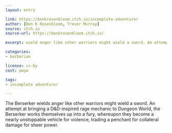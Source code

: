 ```yaml
---
layout: entry

link: https://benkrosenbloom.itch.io/incomplete-adventurer
author: [Ben K Rosenbloom, Trevor Murray]
source: itch.io
source-url: https://benkrosenbloom.itch.io/

excerpt: wield anger like other warriors might wield a sword. An attempt at bringing a D&D-inspired rage mechanic to Dungeon World

categories:
- barbarian

license: cc-by
cost: pwyw

tags:
- incomplete adventurer

---
```


The Berserker wields anger like other warriors might wield a sword. An attempt at bringing a D&D-inspired rage mechanic to Dungeon World, the Berserker works themselves up into a fury, whereupon they become a nearly unstoppable vehicle for violence, trading a penchant for collateral damage for sheer power.

